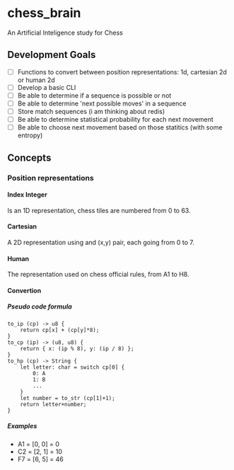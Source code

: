 # chess_brain
An Artificial Inteligence study for Chess

## Development Goals
- [ ] Functions to convert between position representations: 1d, cartesian 2d or human 2d
- [ ] Develop a basic CLI
- [ ] Be able to determine if a sequence is possible or not
- [ ] Be able to determine 'next possible moves' in a sequence
- [ ] Store match sequences (i am thinking about redis)
- [ ] Be able to determine statistical probability for each next movement
- [ ] Be able to choose next movement based on those statitics (with some entropy)

## Concepts
### Position representations
#### Index Integer
Is an 1D representation, chess tiles are numbered from 0 to 63.
#### Cartesian
A 2D representation using and (x,y) pair, each going from 0 to 7.
#### Human
The representation used on chess official rules, from A1 to H8.
#### Convertion
##### Pseudo code formula
```
to_ip (cp) -> u8 {
    return cp[x] + (cp[y]*8);
}
to_cp (ip) -> (u8, u8) {
    return { x: (ip % 8), y: (ip / 8) };
}
to_hp (cp) -> String {
    let letter: char = switch cp[0] {
        0: A
        1: B
        ...
    }
    let number = to_str (cp[1]+1);
    return letter+number;
}
```
##### Examples
- A1 = [0, 0] = 0
- C2 = [2, 1] = 10
- F7 = [6, 5] = 46
